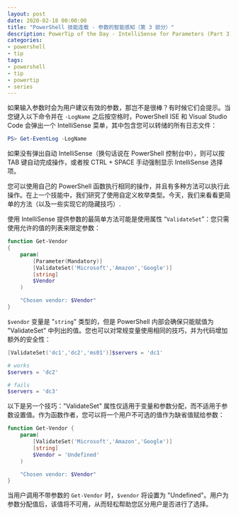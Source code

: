 ```yaml
---
layout: post
date: 2020-02-18 00:00:00
title: "PowerShell 技能连载 - 参数的智能感知（第 3 部分）"
description: PowerTip of the Day - IntelliSense for Parameters (Part 3)
categories:
- powershell
- tip
tags:
- powershell
- tip
- powertip
- series
---
```

如果输入参数时会为用户建议有效的参数，那岂不是很棒？有时候它们会提示。当您键入以下命令并在 `-LogName` 之后按空格时，PowerShell ISE 和 Visual Studio Code 会弹出一个 IntelliSense 菜单，其中包含您可以转储的所有日志文件：

```powershell
PS> Get-EventLog -LogName
```

如果没有弹出自动 IntelliSense（换句话说在 PowerShell 控制台中），则可以按 TAB 键自动完成操作，或者按 CTRL + SPACE 手动强制显示 IntelliSense 选择项。

您可以使用自己的 PowerShell 函数执行相同的操作，并且有多种方法可以执行此操作。在上一个技能中，我们研究了使用自定义枚举类型。今天，我们来看看更简单的方法（以及一些实现它的隐藏技巧）.

使用 IntelliSense 提供参数的最简单方法可能是使用属性 “`ValidateSet`”：您只需使用允许的值的列表来限定参数：

```powershell
function Get-Vendor
{
    param(
        [Parameter(Mandatory)]
        [ValidateSet('Microsoft','Amazon','Google')]
        [string]
        $Vendor
    )

    "Chosen vendor: $Vendor"
}
```

`$vendor` 变量是 "`string`" 类型的，但是 PowerShell 内部会确保只能赋值为 "ValidateSet" 中列出的值。您也可以对常规变量使用相同的技巧，并为代码增加额外的安全性：

```powershell
[ValidateSet('dc1','dc2','ms01')]$servers = 'dc1'

# works
$servers = 'dc2'

# fails
$servers = 'dc3'
```

以下是另一个技巧："ValidateSet" 属性仅适用于变量和参数分配，而不适用于参数设置值。作为函数作者，您可以将一个用户不可选的值作为缺省值赋给参数：

```powershell
function Get-Vendor {
    param(
        [ValidateSet('Microsoft','Amazon','Google')]
        [string]
        $Vendor = 'Undefined'
    )

    "Chosen vendor: $Vendor"
}
```

当用户调用不带参数的 `Get-Vendor` 时，`$vendor` 将设置为 "Undefined"。用户为参数分配值后，该值将不可用，从而轻松帮助您区分用户是否进行了选择。

<!--本文国际来源：[IntelliSense for Parameters (Part 3)](https://community.idera.com/database-tools/powershell/powertips/b/tips/posts/intellisense-for-parameters-part-3)-->

